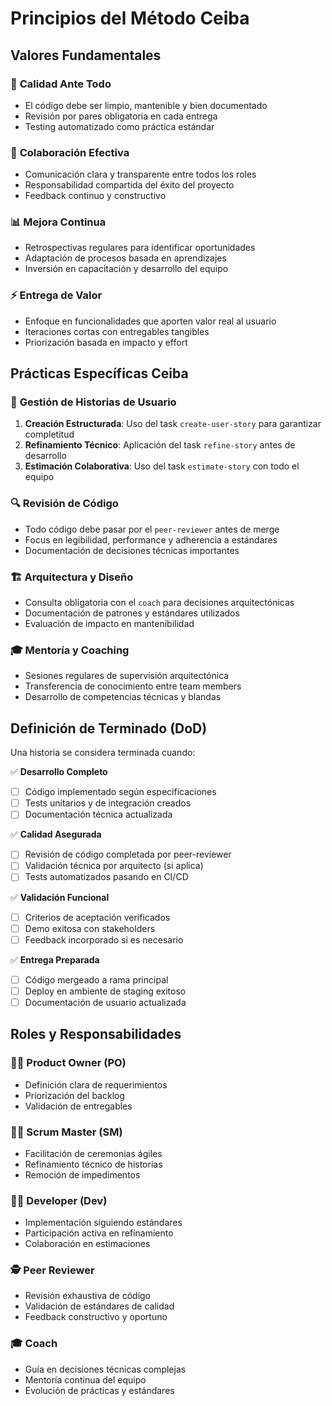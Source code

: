 # Principios del Método Ceiba

## Valores Fundamentales

### 🎯 **Calidad Ante Todo**

- El código debe ser limpio, mantenible y bien documentado
- Revisión por pares obligatoria en cada entrega
- Testing automatizado como práctica estándar

### 🤝 **Colaboración Efectiva**

- Comunicación clara y transparente entre todos los roles
- Responsabilidad compartida del éxito del proyecto
- Feedback continuo y constructivo

### 📊 **Mejora Continua**

- Retrospectivas regulares para identificar oportunidades
- Adaptación de procesos basada en aprendizajes
- Inversión en capacitación y desarrollo del equipo

### ⚡ **Entrega de Valor**

- Enfoque en funcionalidades que aporten valor real al usuario
- Iteraciones cortas con entregables tangibles
- Priorización basada en impacto y effort

## Prácticas Específicas Ceiba

### 📝 **Gestión de Historias de Usuario**

1. **Creación Estructurada**: Uso del task `create-user-story` para garantizar completitud
2. **Refinamiento Técnico**: Aplicación del task `refine-story` antes de desarrollo
3. **Estimación Colaborativa**: Uso del task `estimate-story` con todo el equipo

### 🔍 **Revisión de Código**

- Todo código debe pasar por el `peer-reviewer` antes de merge
- Focus en legibilidad, performance y adherencia a estándares
- Documentación de decisiones técnicas importantes

### 🏗️ **Arquitectura y Diseño**

- Consulta obligatoria con el `coach` para decisiones arquitectónicas
- Documentación de patrones y estándares utilizados
- Evaluación de impacto en mantenibilidad

### 🎓 **Mentoría y Coaching**

- Sesiones regulares de supervisión arquitectónica
- Transferencia de conocimiento entre team members
- Desarrollo de competencias técnicas y blandas

## Definición de Terminado (DoD)

Una historia se considera terminada cuando:

✅ **Desarrollo Completo**

- [ ] Código implementado según especificaciones
- [ ] Tests unitarios y de integración creados
- [ ] Documentación técnica actualizada

✅ **Calidad Asegurada**

- [ ] Revisión de código completada por peer-reviewer
- [ ] Validación técnica por arquitecto (si aplica)
- [ ] Tests automatizados pasando en CI/CD

✅ **Validación Funcional**

- [ ] Criterios de aceptación verificados
- [ ] Demo exitosa con stakeholders
- [ ] Feedback incorporado si es necesario

✅ **Entrega Preparada**

- [ ] Código mergeado a rama principal
- [ ] Deploy en ambiente de staging exitoso
- [ ] Documentación de usuario actualizada

## Roles y Responsabilidades

### 👨‍💼 **Product Owner (PO)**

- Definición clara de requerimientos
- Priorización del backlog
- Validación de entregables

### 🏃‍♂️ **Scrum Master (SM)**

- Facilitación de ceremonias ágiles
- Refinamiento técnico de historias
- Remoción de impedimentos

### 👨‍💻 **Developer (Dev)**

- Implementación siguiendo estándares
- Participación activa en refinamiento
- Colaboración en estimaciones

### 🕵️ **Peer Reviewer**

- Revisión exhaustiva de código
- Validación de estándares de calidad
- Feedback constructivo y oportuno

### 🎓 **Coach**

- Guía en decisiones técnicas complejas
- Mentoría continua del equipo
- Evolución de prácticas y estándares
